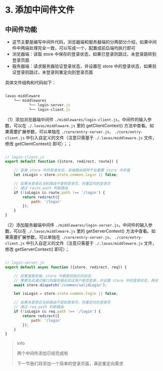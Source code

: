 # 3. 添加中间件文件

## 中间件功能

- 这节主要是编写中间件代码，浏览器端和服务器端的分两部分介绍，如果中间件中两端处理完全一致，可以写成一个，配置成前后端均执行即可
- 浏览器端：读取 store 中保存的登录状态，如果已登录则跳过，未登录跳转到登录页面
- 服务器端：请求服务器验证登录状态，并设置在 store 中的登录状态，如果验证登录则跳过，未登录则重定向到登录页面

具体文件结构和代码如下：

``` js

lavas-middleware
    └── middlewares
           └── login-server.js
           └── login-client.js

```


（1）添加浏览器端中间件 `./middlewares/login-client.js`，中间件的输入参数，可以在 `./.lavas/middleware.js` 里的 getClientContext() 方法中查看。如果需要扩展参数，可以单独在 `./core/entry-server.js`、 `./core/entry-client.js` 中引入自定义的文件（注意只需基于 `./.lavas/middleware.js` 文件，修改 getClientContext() 即可）；；

``` js

// login-client.js
export default function ({store, redirect, route}) {

    // 查看 store 中的登录状态，前端路由跳转不会重置 store 中的值
    let isLogin = store.state.common.login || false;

    // 如果未登录且当前路由不是到登录页，则重定向到登录页
    // 通过 route.path 判断路由
    if (!isLogin && route.path !== '/login') {
        return redirect({
            path: '/login'
        });
    }
}

```

（2）添加服务器端中间件 `./middlewares/login-server.js`，中间件的输入参数，可以在 `./.lavas/middleware.js` 里的 getServerContext() 方法中查看。如果需要扩展参数，可以单独在 `./core/entry-server.js`、 `./core/entry-client.js` 中引入自定义的文件（注意只需基于 `./.lavas/middleware.js` 文件，修改 getServerContext() 即可）；

``` js

// login-server.js
export default async function ({store, redirect, req}) {

    // 如果是服务端，store 中都是初始化的状态
    // 需要先去通过接口向服务器去验证用户是否登录，并设置 store 中的登录状态，再进行检测
    await store.dispatch('/common/validLogin');

    let isLogin = store.state.common.login || false;

    // 如果未登录且当前路由不是到登录页，则重定向到登录页
    // 通过 req.path 判断路由
    if (!isLogin && req.path !== '/login') {
        return redirect({
            path: '/login'
        });
    }
}

```


> info
>
> 两个中间件添加已经完成啦
>
> 下一节我们将添加一个简单的登录页面，满足重定向需求



